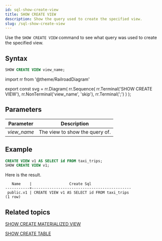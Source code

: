```yaml
---
id: sql-show-create-view
title: SHOW CREATE VIEW
description: Show the query used to create the specified view. 
slug: /sql-show-create-view
---
```


Use the `SHOW CREATE VIEW` command to see what query was used to create the specified view. 

## Syntax

```sql
SHOW CREATE VIEW view_name;
```

import rr from '@theme/RailroadDiagram'

export const svg = rr.Diagram(
    rr.Sequence(
        rr.Terminal('SHOW CREATE VIEW'),
        rr.NonTerminal('view_name', 'skip'),
        rr.Terminal(';')
    )
);

<drawer SVG={svg} />


## Parameters
 |Parameter    | Description|
|---------------|------------|
|*view_name* |The view to show the query of.|

## Example

```sql
CREATE VIEW v1 AS SELECT id FROM taxi_trips;
SHOW CREATE VIEW v1;
```

Here is the result.
```
   Name    |                 Create Sql                  
-----------+---------------------------------------------
 public.v1 | CREATE VIEW v1 AS SELECT id FROM taxi_trips
(1 row)
```

## Related topics

[SHOW CREATE MATERIALIZED VIEW](sql-show-create-mv.md)

[SHOW CREATE TABLE](sql-show-create-table.md)